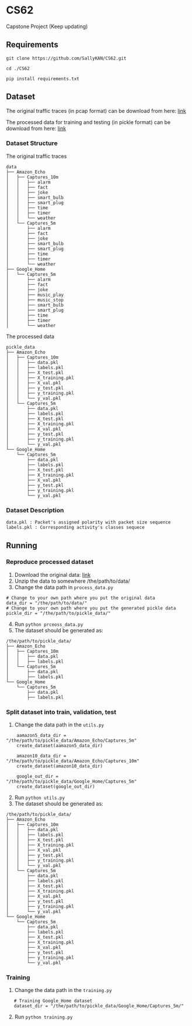 # CS62
Capstone Project
(Keep updating)

## Requirements
`git clone https://github.com/SallyKAN/CS62.git`

`cd ./CS62`

`pip install requirements.txt`
## Dataset
The original traffic traces (in pcap format) can be download from here:
[link](https://drive.google.com/open?id=1eqSQzm2VUNQwtWhknwd-AzdB4GGxsZ2D)

The processed data for training and testing (in pickle format) can be download from here:
[link](https://drive.google.com/file/d/1R8ArcEs1Tfqdz4lBKazP0VyzQINaksna/view?usp=sharing)
  
### Dataset Structure

The original traffic traces

```
data
├── Amazon_Echo
│   ├── Captures_10m
│   │   ├── alarm
│   │   ├── fact
│   │   ├── joke
│   │   ├── smart_bulb
│   │   ├── smart_plug
│   │   ├── time
│   │   ├── timer
│   │   └── weather
│   └── Captures_5m
│       ├── alarm
│       ├── fact
│       ├── joke
│       ├── smart_bulb
│       ├── smart_plug
│       ├── time
│       ├── timer
│       └── weather
├── Google_Home
│   └── Captures_5m
│       ├── alarm
│       ├── fact
│       ├── joke
│       ├── music_play
│       ├── music_stop
│       ├── smart_bulb
│       ├── smart_plug
│       ├── time
│       ├── timer
│       └── weather
```
The processed data
```
pickle_data
├── Amazon_Echo
│   ├── Captures_10m
│   │   ├── data.pkl
│   │   ├── labels.pkl
│   │   ├── X_test.pkl
│   │   ├── X_training.pkl
│   │   ├── X_val.pkl
│   │   ├── y_test.pkl
│   │   ├── y_training.pkl
│   │   └── y_val.pkl
│   └── Captures_5m
│       ├── data.pkl
│       ├── labels.pkl
│       ├── X_test.pkl
│       ├── X_training.pkl
│       ├── X_val.pkl
│       ├── y_test.pkl
│       ├── y_training.pkl
│       └── y_val.pkl
└── Google_Home
    └── Captures_5m
        ├── data.pkl
        ├── labels.pkl
        ├── X_test.pkl
        ├── X_training.pkl
        ├── X_val.pkl
        ├── y_test.pkl
        ├── y_training.pkl
        └── y_val.pkl
```
### Dataset Description
```
data.pkl : Packet's assigned polarity with packet size sequence
labels.pkl : Corresponding activity's classes sequece
```

## Running
### Reproduce processed dataset
1. Download the original data: [link](https://drive.google.com/open?id=1eqSQzm2VUNQwtWhknwd-AzdB4GGxsZ2D)
2. Unzip the data to somewhere /the/path/to/data/
3. Change the data path in `process_data.py`

```
# Change to your own path where you put the original data
data_dir = "/the/path/to/data/"
# Change to your own path where you put the generated pickle data
pickle_dir = "/the/path/to/pickle_data/"
```
4. Run `python prceoss_data.py`
5. The dataset should be generated as:
```
/the/path/to/pickle_data/
├── Amazon_Echo
│   ├── Captures_10m
│   │   ├── data.pkl
│   │   ├── labels.pkl
│   └── Captures_5m
│       ├── data.pkl
│       ├── labels.pkl
└── Google_Home
    └── Captures_5m
        ├── data.pkl
        ├── labels.pkl
```
### Split dataset into train, validation, test
1. Change the data path in the `utils.py`
```
    aamazon5_data_dir = "/the/path/to/pickle_data/Amazon_Echo/Captures_5m"
    create_dataset(aamazon5_data_dir)

    amazon10_data_dir = "/the/path/to/pickle_data/Amazon_Echo/Captures_10m"
    create_dataset(amazon10_data_dir)

    google_out_dir = "/the/path/to/pickle_data/Google_Home/Captures_5m"
    create_dataset(google_out_dir)
```
2. Run `python utils.py`
3. The dataset should be generated as:
```
/the/path/to/pickle_data/
├── Amazon_Echo
│   ├── Captures_10m
│   │   ├── data.pkl
│   │   ├── labels.pkl
│   │   ├── X_test.pkl
│   │   ├── X_training.pkl
│   │   ├── X_val.pkl
│   │   ├── y_test.pkl
│   │   ├── y_training.pkl
│   │   └── y_val.pkl
│   └── Captures_5m
│       ├── data.pkl
│       ├── labels.pkl
│       ├── X_test.pkl
│       ├── X_training.pkl
│       ├── X_val.pkl
│       ├── y_test.pkl
│       ├── y_training.pkl
│       └── y_val.pkl
└── Google_Home
    └── Captures_5m
        ├── data.pkl
        ├── labels.pkl
        ├── X_test.pkl
        ├── X_training.pkl
        ├── X_val.pkl
        ├── y_test.pkl
        ├── y_training.pkl
        └── y_val.pkl
```
### Training 
1. Change the data path in the `training.py`
```
   # Training Google_Home dataset
   dataset_dir = "/the/path/to/pickle_data/Google_Home/Captures_5m/"
```
2. Run `python training.py`
